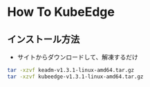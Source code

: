 # How To KubeEdge

## インストール方法

- サイトからダウンロードして、解凍するだけ

```bash
tar -xzvf keadm-v1.3.1-linux-amd64.tar.gz
tar -xzvf kubeedge-v1.3.1-linux-amd64.tar.gz
```